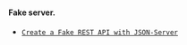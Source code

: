 #### Fake server.

- [`Create a Fake REST API with JSON-Server`](https://www.youtube.com/watch?v=1zkgdLZEdwM)
